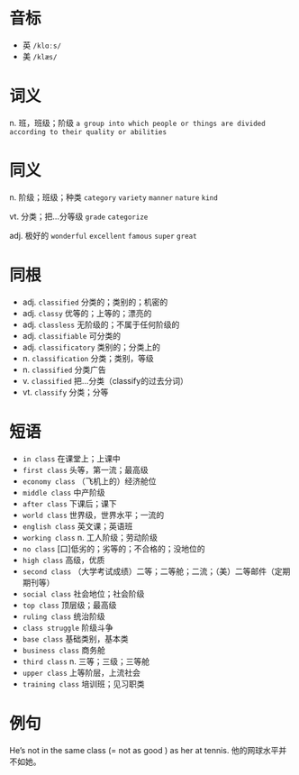 # 音标

- 英 `/klɑːs/`
- 美 `/klæs/`

# 词义

n. 班，班级；阶级
`a group into which people or things are divided according to their quality or abilities`

# 同义

n. 阶级；班级；种类
`category` `variety` `manner` `nature` `kind`

vt. 分类；把…分等级
`grade` `categorize`

adj. 极好的
`wonderful` `excellent` `famous` `super` `great`

# 同根

- adj. `classified` 分类的；类别的；机密的
- adj. `classy` 优等的；上等的；漂亮的
- adj. `classless` 无阶级的；不属于任何阶级的
- adj. `classifiable` 可分类的
- adj. `classificatory` 类别的；分类上的
- n. `classification` 分类；类别，等级
- n. `classified` 分类广告
- v. `classified` 把…分类（classify的过去分词）
- vt. `classify` 分类；分等

# 短语

- `in class` 在课堂上；上课中
- `first class` 头等，第一流；最高级
- `economy class` （飞机上的）经济舱位
- `middle class` 中产阶级
- `after class` 下课后；课下
- `world class` 世界级，世界水平；一流的
- `english class` 英文课；英语班
- `working class` n. 工人阶级；劳动阶级
- `no class` [口]低劣的；劣等的；不合格的；没地位的
- `high class` 高级，优质
- `second class` （大学考试成绩）二等；二等舱；二流；（美）二等邮件（定期期刊等）
- `social class` 社会地位；社会阶级
- `top class` 顶层级；最高级
- `ruling class` 统治阶级
- `class struggle` 阶级斗争
- `base class` 基础类别，基本类
- `business class` 商务舱
- `third class` n. 三等；三级；三等舱
- `upper class` 上等阶层，上流社会
- `training class` 培训班；见习职类

# 例句

He’s not in the same class (= not as good ) as her at tennis.
他的网球水平并不如她。


